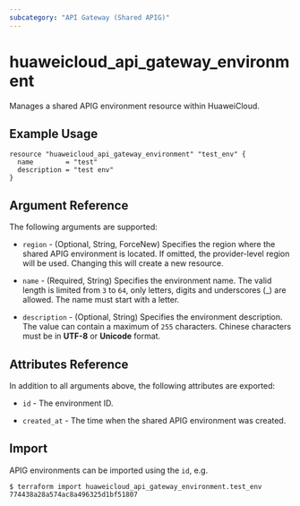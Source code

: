 ```yaml
---
subcategory: "API Gateway (Shared APIG)"
---
```


# huaweicloud_api_gateway_environment

Manages a shared APIG environment resource within HuaweiCloud.

## Example Usage

```hcl
resource "huaweicloud_api_gateway_environment" "test_env" {
  name        = "test"
  description = "test env"
}
```

## Argument Reference

The following arguments are supported:

* `region` - (Optional, String, ForceNew) Specifies the region where the shared APIG environment is located.
  If omitted, the provider-level region will be used. Changing this will create a new resource.

* `name` - (Required, String) Specifies the environment name.
  The valid length is limited from `3` to `64`, only letters, digits and underscores (_) are allowed.
  The name must start with a letter.

* `description` - (Optional, String) Specifies the environment description.
  The value can contain a maximum of `255` characters.
  Chinese characters must be in **UTF-8** or **Unicode** format.

## Attributes Reference

In addition to all arguments above, the following attributes are exported:

* `id` - The environment ID.

* `created_at` - The time when the shared APIG environment was created.

## Import

APIG environments can be imported using the `id`, e.g.

```
$ terraform import huaweicloud_api_gateway_environment.test_env 774438a28a574ac8a496325d1bf51807
```
